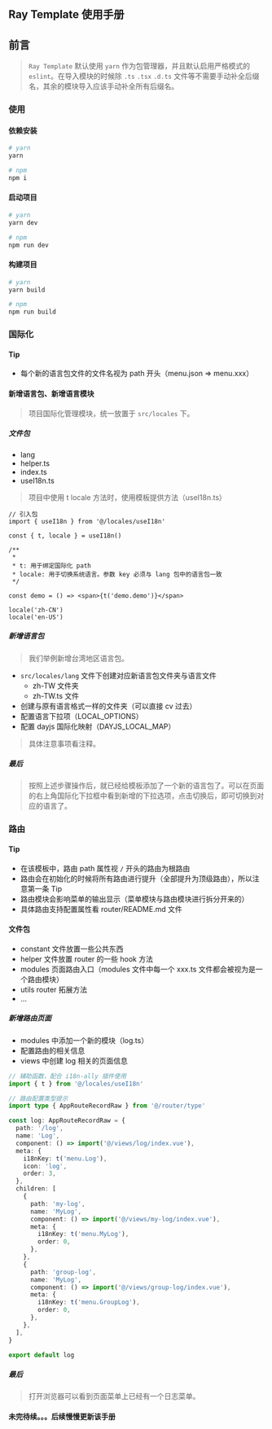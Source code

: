 ## Ray Template 使用手册

## 前言

> `Ray Template` 默认使用 `yarn` 作为包管理器，并且默认启用严格模式的 `eslint`。在导入模块的时候除 `.ts` `.tsx` `.d.ts` 文件等不需要手动补全后缀名，其余的模块导入应该手动补全所有后缀名。

### 使用

#### 依赖安装

```sh
# yarn
yarn

# npm
npm i
```

#### 启动项目

```sh
# yarn
yarn dev

# npm
npm run dev
```

#### 构建项目

```sh
# yarn
yarn build

# npm
npm run build
```

### 国际化

#### Tip

- 每个新的语言包文件的文件名视为 path 开头（menu.json => menu.xxx）

#### 新增语言包、新增语言模块

> 项目国际化管理模块，统一放置于 `src/locales` 下。

##### 文件包

- lang
- helper.ts
- index.ts
- useI18n.ts

> 项目中使用 t locale 方法时，使用模板提供方法（useI18n.ts）

```tsx
// 引入包
import { useI18n } from '@/locales/useI18n'

const { t, locale } = useI18n()

/**
 *
 * t: 用于绑定国际化 path
 * locale: 用于切换系统语言。参数 key 必须与 lang 包中的语言包一致
 */

const demo = () => <span>{t('demo.demo')}</span>

locale('zh-CN')
locale('en-US')
```

##### 新增语言包

> 我们举例新增台湾地区语言包。

- `src/locales/lang` 文件下创建对应新语言包文件夹与语言文件
  - zh-TW 文件夹
  - zh-TW.ts 文件
- 创建与原有语言格式一样的文件夹（可以直接 cv 过去）
- 配置语言下拉项（LOCAL_OPTIONS）
- 配置 dayjs 国际化映射（DAYJS_LOCAL_MAP）

> 具体注意事项看注释。

##### 最后

> 按照上述步骤操作后，就已经给模板添加了一个新的语言包了。可以在页面的右上角国际化下拉框中看到新增的下拉选项，点击切换后，即可切换到对应的语言了。

### 路由

#### Tip

- 在该模板中，路由 path 属性视 `/` 开头的路由为根路由
- 路由会在初始化的时候将所有路由进行提升（全部提升为顶级路由），所以注意第一条 Tip
- 路由模块会影响菜单的输出显示（菜单模块与路由模块进行拆分开来的）
- 具体路由支持配置属性看 router/README.md 文件

#### 文件包

- constant 文件放置一些公共东西
- helper 文件放置 router 的一些 hook 方法
- modules 页面路由入口（modules 文件中每一个 xxx.ts 文件都会被视为是一个路由模块）
- utils router 拓展方法
- ...

##### 新增路由页面

- modules 中添加一个新的模块（log.ts）
- 配置路由的相关信息
- views 中创建 log 相关的页面信息

```ts
// 辅助函数，配合 i18n-ally 插件使用
import { t } from '@/locales/useI18n'

// 路由配置类型提示
import type { AppRouteRecordRaw } from '@/router/type'

const log: AppRouteRecordRaw = {
  path: '/log',
  name: 'Log',
  component: () => import('@/views/log/index.vue'),
  meta: {
    i18nKey: t('menu.Log'),
    icon: 'log',
    order: 3,
  },
  children: [
    {
      path: 'my-log',
      name: 'MyLog',
      component: () => import('@/views/my-log/index.vue'),
      meta: {
        i18nKey: t('menu.MyLog'),
        order: 0,
      },
    },
    {
      path: 'group-log',
      name: 'MyLog',
      component: () => import('@/views/group-log/index.vue'),
      meta: {
        i18nKey: t('menu.GroupLog'),
        order: 0,
      },
    },
  ],
}

export default log
```

##### 最后

> 打开浏览器可以看到页面菜单上已经有一个日志菜单。

#### 未完待续。。。后续慢慢更新该手册
